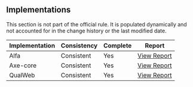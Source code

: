 ## Implementations

This section is not part of the official rule. It is populated dynamically and 
not accounted for in the change history or the last modified date.

| Implementation | Consistency          | Complete | Report
|----------------|----------------------|----------|-------------
| Alfa           | Consistent           | Yes      | [View Report](https://act-rules.github.io/implementation/alfa#id-b20e66)
| Axe-core       | Consistent           | Yes      | [View Report](https://act-rules.github.io/implementation/axe-core#id-b20e66)
| QualWeb        | Consistent           | Yes      | [View Report](https://act-rules.github.io/implementation/qualweb#id-b20e66)

